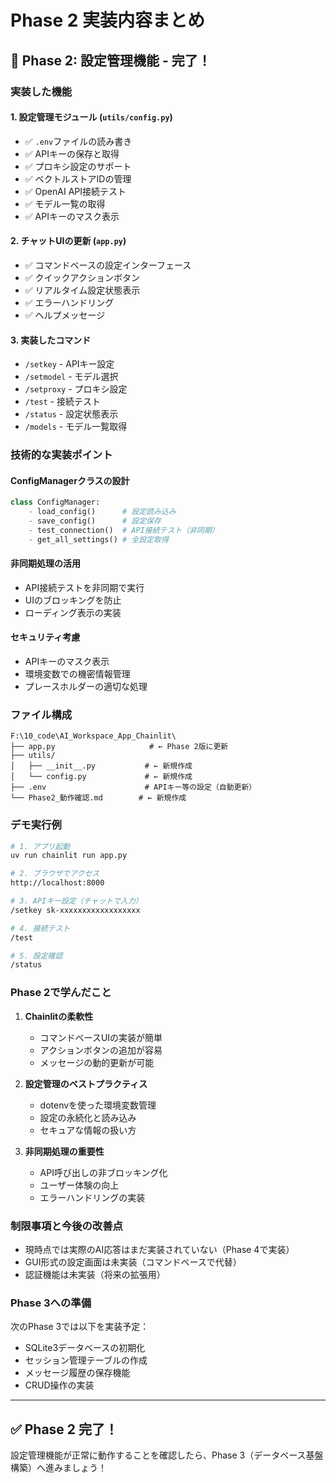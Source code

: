 # Phase 2 実装内容まとめ

## 🎯 Phase 2: 設定管理機能 - 完了！

### 実装した機能

#### 1. 設定管理モジュール (`utils/config.py`)
- ✅ `.env`ファイルの読み書き
- ✅ APIキーの保存と取得
- ✅ プロキシ設定のサポート
- ✅ ベクトルストアIDの管理
- ✅ OpenAI API接続テスト
- ✅ モデル一覧の取得
- ✅ APIキーのマスク表示

#### 2. チャットUIの更新 (`app.py`)
- ✅ コマンドベースの設定インターフェース
- ✅ クイックアクションボタン
- ✅ リアルタイム設定状態表示
- ✅ エラーハンドリング
- ✅ ヘルプメッセージ

#### 3. 実装したコマンド
- `/setkey` - APIキー設定
- `/setmodel` - モデル選択
- `/setproxy` - プロキシ設定
- `/test` - 接続テスト
- `/status` - 設定状態表示
- `/models` - モデル一覧取得

### 技術的な実装ポイント

#### ConfigManagerクラスの設計
```python
class ConfigManager:
    - load_config()      # 設定読み込み
    - save_config()      # 設定保存
    - test_connection()  # API接続テスト（非同期）
    - get_all_settings() # 全設定取得
```

#### 非同期処理の活用
- API接続テストを非同期で実行
- UIのブロッキングを防止
- ローディング表示の実装

#### セキュリティ考慮
- APIキーのマスク表示
- 環境変数での機密情報管理
- プレースホルダーの適切な処理

### ファイル構成
```
F:\10_code\AI_Workspace_App_Chainlit\
├── app.py                     # ← Phase 2版に更新
├── utils/
│   ├── __init__.py           # ← 新規作成
│   └── config.py             # ← 新規作成
├── .env                      # APIキー等の設定（自動更新）
└── Phase2_動作確認.md        # ← 新規作成
```

### デモ実行例

```bash
# 1. アプリ起動
uv run chainlit run app.py

# 2. ブラウザでアクセス
http://localhost:8000

# 3. APIキー設定（チャットで入力）
/setkey sk-xxxxxxxxxxxxxxxxxx

# 4. 接続テスト
/test

# 5. 設定確認
/status
```

### Phase 2で学んだこと

1. **Chainlitの柔軟性**
   - コマンドベースUIの実装が簡単
   - アクションボタンの追加が容易
   - メッセージの動的更新が可能

2. **設定管理のベストプラクティス**
   - dotenvを使った環境変数管理
   - 設定の永続化と読み込み
   - セキュアな情報の扱い方

3. **非同期処理の重要性**
   - API呼び出しの非ブロッキング化
   - ユーザー体験の向上
   - エラーハンドリングの実装

### 制限事項と今後の改善点

- 現時点では実際のAI応答はまだ実装されていない（Phase 4で実装）
- GUI形式の設定画面は未実装（コマンドベースで代替）
- 認証機能は未実装（将来の拡張用）

### Phase 3への準備

次のPhase 3では以下を実装予定：
- SQLite3データベースの初期化
- セッション管理テーブルの作成
- メッセージ履歴の保存機能
- CRUD操作の実装

---

## ✅ Phase 2 完了！

設定管理機能が正常に動作することを確認したら、Phase 3（データベース基盤構築）へ進みましょう！